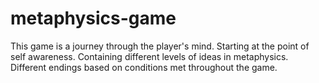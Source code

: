 # metaphysics-game
This game is a journey through the player's mind.
Starting at the point of self awareness.
Containing different levels of ideas in metaphysics.
Different endings based on conditions met throughout the game.
